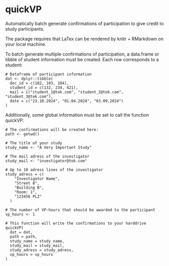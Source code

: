 # quickVP

Automatically batch generate confirmations of participation to give credit to study participants.

The package requires that LaTex can be rendered by knitr + RMarkdown on your local machine.

To batch generate multiple confirmations of participation, a data.frame or tibble of student information must be created. Each row corresponds to a student:

```{r}
# Dataframe of participant information
dat <- dplyr::tibble(
  doc_id = c(102, 103, 104),
  student_id = c(132, 234, 421),
  mail = c("student_1@tok.com", "student_2@tok.com", "student_3@tok.com"),
  date = c("23.10.2024", "01.04.2024", "03.09.2024")
)
```

Additionally, some global information must be set to call the function quickVP:

```{r}
# The confirmations will be created here:
path <- getwd()

# The title of your study
study_name <- "A Very Important Study"

# The mail adress of the investigator
study_mail <- "investigator@tok.com"

# Up to 10 adress lines of the investigator
study_adress = c(
    "Investigator Name",
    "Street 8",
    "Building B",
    "Room: 1",
    "123456 PLZ"
  )

# The number of VP-hours that should be awarded to the participant
vp_hours <- 1

# This function will write the confirmations to your harddrive
quickVP(
  dat = dat,
  path = path,
  study_name = study_name,
  study_mail = study_mail,
  study_adress = study_adress,
  vp_hours = vp_hours
)
```
